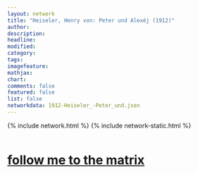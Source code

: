 ```yaml
---
layout: network
title: "Heiseler, Henry von: Peter und Alexéj (1912)"
author:
description:
headline:
modified:
category:
tags: 
imagefeature: 
mathjax: 
chart: 
comments: false
featured: false
list: false
networkdata: 1912-Heiseler_-Peter_und.json
---
```

{% include network.html %}
{% include network-static.html %}
<div class="row">
  <div class="small-5 small-centered columns"><a href="/matrix196"><h1>follow me to the matrix</h1></a>
</div>
</div>
